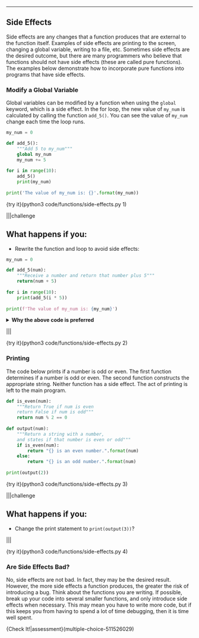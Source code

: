----------

## Side Effects

Side effects are any changes that a function produces that are external to the function itself. Examples of side effects are printing to the screen, changing a global variable, writing to a file, etc. Sometimes side effects are the desired outcome, but there are many programmers who believe that functions should not have side effects (these are called pure functions). The examples below demonstrate how to incorporate pure functions into programs that have side effects.

### Modify a Global Variable

Global variables can be modified by a function when using the `global` keyword, which is a side effect. In the for loop, the new value of `my_num` is calculated by calling the function `add_5()`. You can see the value of `my_num` change each time the loop runs.

```python
my_num = 0

def add_5():
    """Add 5 to my_num"""
    global my_num
    my_num += 5
  
for i in range(10):
    add_5()
    print(my_num)
    
print('The value of my_num is: {}'.format(my_num))
```

{try it}(python3 code/functions/side-effects.py 1)

|||challenge
## What happens if you:
* Rewrite the function and loop to avoid side effects:
```python
my_num = 0

def add_5(num):
    """Receive a number and return that number plus 5"""
    return(num + 5)
  
for i in range(10):
    print(add_5(i * 5))
    
print(f'The value of my_num is: {my_num}')
```
<details>
  <summary><strong>Why the above code is preferred</strong></summary>
  Both functions sets of code print the same sequence of numbers.However, the code where <code>add_5)_</code> has a parameter is preferable to the code where <code>add_5()</code> uses a global variable. The code sample relies on the global variable <code>my_num</code>. If you were to copy/paste this function into another program, it would only work if there was a global variable named <code>my_num</code>. The function with the parameter, however, will work in another program. Having the parameter means the function is not dependent upon specific global variables. This reduces the chance for an error.
</details>

|||

{try it}(python3 code/functions/side-effects.py 2)

### Printing

The code below prints if a number is odd or even. The first function determines if a number is odd or even. The second function constructs the appropriate string. Neither function has a side effect. The act of printing is left to the main program.

```python
def is_even(num):
    """Return True if num is even
    return False if num is odd"""
    return num % 2 == 0
  
def output(num):
    """Return a string with a number,
    and states if that number is even or odd"""
    if is_even(num):
        return "{} is an even number.".format(num)
    else:
        return "{} is an odd number.".format(num)
  
print(output(2))
```

{try it}(python3 code/functions/side-effects.py 3)

|||challenge
## What happens if you:
* Change the print statement to `print(output(3))`?

|||

{try it}(python3 code/functions/side-effects.py 4)

### Are Side Effects Bad?

No, side effects are not bad. In fact, they may be the desired result. However, the more side effects a function produces, the greater the risk of introducing a bug. Think about the functions you are writing. If possible, break up your code into several smaller functions, and only introduce side effects when necessary. This may mean you have to write more code, but if this keeps you from having to spend a lot of time debugging, then it is time well spent.

{Check It!|assessment}(multiple-choice-511526029)
